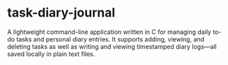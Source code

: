 # task-diary-journal
A lightweight command-line application written in C for managing daily to-do tasks and personal diary entries. It supports adding, viewing, and deleting tasks as well as writing and viewing timestamped diary logs—all saved locally in plain text files.
